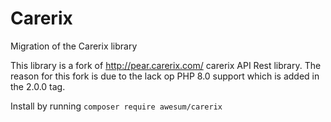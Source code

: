 # Carerix
Migration of the Carerix library

This library is a fork of http://pear.carerix.com/ carerix API Rest library. The reason for this fork is due to the lack op PHP 8.0 support which is added in the 2.0.0 tag. 

Install by running
`composer require awesum/carerix`


